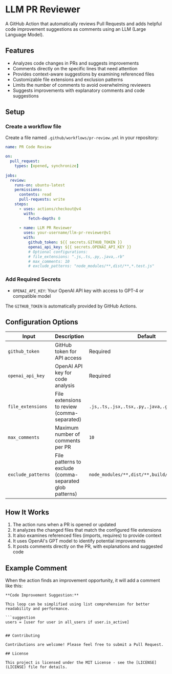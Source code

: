 # LLM PR Reviewer

A GitHub Action that automatically reviews Pull Requests and adds helpful code improvement suggestions as comments using an LLM (Large Language Model).

## Features

- Analyzes code changes in PRs and suggests improvements
- Comments directly on the specific lines that need attention
- Provides context-aware suggestions by examining referenced files
- Customizable file extensions and exclusion patterns
- Limits the number of comments to avoid overwhelming reviewers
- Suggests improvements with explanatory comments and code suggestions

## Setup

### Create a workflow file

Create a file named `.github/workflows/pr-review.yml` in your repository:

```yaml
name: PR Code Review

on:
  pull_request:
    types: [opened, synchronize]
    
jobs:
  review:
    runs-on: ubuntu-latest
    permissions:
      contents: read
      pull-requests: write
    steps:
      - uses: actions/checkout@v4
        with:
          fetch-depth: 0
      
      - name: LLM PR Reviewer
        uses: your-username/llm-pr-reviewer@v1
        with:
          github_token: ${{ secrets.GITHUB_TOKEN }}
          openai_api_key: ${{ secrets.OPENAI_API_KEY }}
          # Optional configurations:
          # file_extensions: ".js,.ts,.py,.java,.rb"
          # max_comments: 10
          # exclude_patterns: "node_modules/**,dist/**,*.test.js"
```

### Add Required Secrets

- `OPENAI_API_KEY`: Your OpenAI API key with access to GPT-4 or compatible model

The `GITHUB_TOKEN` is automatically provided by GitHub Actions.

## Configuration Options

| Input | Description | Default |
|-------|-------------|---------|
| `github_token` | GitHub token for API access | Required |
| `openai_api_key` | OpenAI API key for code analysis | Required |
| `file_extensions` | File extensions to review (comma-separated) | `.js,.ts,.jsx,.tsx,.py,.java,.go,.rb,.php,.cs` |
| `max_comments` | Maximum number of comments per PR | `10` |
| `exclude_patterns` | File patterns to exclude (comma-separated glob patterns) | `node_modules/**,dist/**,build/**,**/*.min.js` |

## How It Works

1. The action runs when a PR is opened or updated
2. It analyzes the changed files that match the configured file extensions
3. It also examines referenced files (imports, requires) to provide context
4. It uses OpenAI's GPT model to identify potential improvements
5. It posts comments directly on the PR, with explanations and suggested code

## Example Comment

When the action finds an improvement opportunity, it will add a comment like this:

```
**Code Improvement Suggestion:**

This loop can be simplified using list comprehension for better readability and performance.

```suggestion
users = [user for user in all_users if user.is_active]
```
```

## Contributing

Contributions are welcome! Please feel free to submit a Pull Request.

## License

This project is licensed under the MIT License - see the [LICENSE](LICENSE) file for details.
